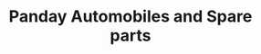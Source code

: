 ---
title: "Panday Automobiles and Spare parts"
url: /bageshwar-uttarakhand/panday-automobiles-and-spare-parts/
shop: Autowerkstatt
---